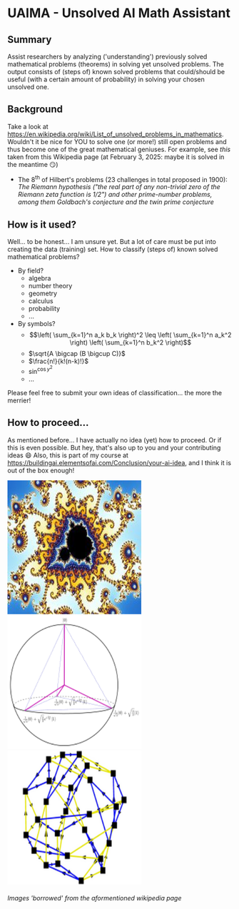 <!-- This is the markdown template for the final project of the Building AI course, 
created by Reaktor Innovations and University of Helsinki. 
Copy the template, paste it to your GitHub README and edit! -->

# UAIMA - Unsolved AI Math Assistant

## Summary

Assist researchers by analyzing ('understanding') previously solved mathematical problems (theorems) in solving yet unsolved problems. The output consists of (steps of) known solved problems that could/should be useful (with a certain amount of probability) in solving your chosen unsolved one.

## Background

Take a look at https://en.wikipedia.org/wiki/List_of_unsolved_problems_in_mathematics. Wouldn't it be nice for YOU to solve one (or more!) still open problems and thus become one of the great mathematical geniuses. For example, see _this_ taken from this Wikipedia page (at February 3, 2025: maybe it is solved in the meantime :smirk:)
* The 8<sup>th</sup> of Hilbert's problems (23 challenges in total proposed in 1900): _The Riemann hypothesis ("the real part of any non-trivial zero of the Riemann zeta function is 1/2") and other prime-number problems, among them Goldbach's conjecture and the twin prime conjecture_

## How is it used?

Well... to be honest... I am unsure yet. But a lot of care must be put into creating the data (training) set. How to classify (steps of) known solved mathematical problems? 
* By field?
  * algebra
  * number theory
  * geometry
  * calculus
  * probability
  * ...
* By symbols?
  * $$\left( \sum_{k=1}^n a_k b_k \right)^2 \leq \left( \sum_{k=1}^n a_k^2 \right) \left( \sum_{k=1}^n b_k^2 \right)$$
  * $\sqrt{A \bigcap (B \bigcup C)}$
  * $\frac{n!}{k!(n-k)!}$
  * $\sin ^{\cos{y^2}}$
  * ...

Please feel free to submit your own ideas of classification... the more the merrier!

## How to proceed...
As mentioned before... I have actually no idea (yet) how to proceed. Or if this is even possible. But hey, that's also up to you and your contributing ideas :smile: 
Also, this is part of my course at https://buildingai.elementsofai.com/Conclusion/your-ai-idea, and I think it is out of the box enough!

<img src="220px-Mandel_zoom_07_satellite.jpg" width="300" height="300"> <img src="Regular_tetrahedron_inscribed_in_a_sphere.svg.png" width="300" height="300"> <img src="FreeBurnsideGroupExp3Gens2.png" width="300" height="300"> 

###### _Images 'borrowed' from the aformentioned wikipedia page_

